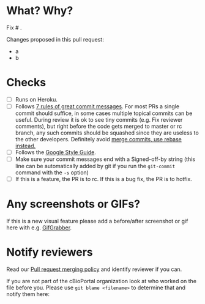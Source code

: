 # What? Why?
Fix # .

Changes proposed in this pull request:
- a
- b

# Checks
- [ ] Runs on Heroku.
- [ ] Follows [7 rules of great commit messages](http://chris.beams.io/posts/git-commit/). For most PRs a single commit should suffice, in some cases multiple topical commits can be useful. During review it is ok to see tiny commits (e.g. Fix reviewer comments), but right before the code gets merged to master or rc branch, any such commits should be squashed since they are useless to the other developers. Definitely avoid [merge commits, use rebase instead.](http://nathanleclaire.com/blog/2014/09/14/dont-be-scared-of-git-rebase/)
- [ ] Follows the [Google Style Guide](https://github.com/google/styleguide).
- [ ] Make sure your commit messages end with a Signed-off-by string (this line can be automatically added by git if you run the `git-commit` command with the `-s` option)
- [ ] If this is a feature, the PR is to rc. If this is a bug fix, the PR is to hotfix.

# Any screenshots or GIFs?
If this is a new visual feature please add a before/after screenshot or gif
here with e.g. [GifGrabber](http://www.gifgrabber.com/).

# Notify reviewers
Read our [Pull request merging policy](../CONTRIBUTING.md#pull-request-merging-policy) and identify reviewer if you can.

If you are not part of the cBioPortal organization look at who worked on the file before you. Please use `git blame <filename>` to determine that and notify them here:
